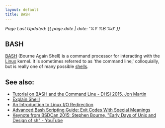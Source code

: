 ```yaml
---
layout: default
title: BASH
---
```

_Page Last Updated: {{ page.date | date: '%Y %B %d' }}_
<br>

## BASH

[BASH](https://en.wikipedia.org/wiki/Bash_%28Unix_shell%29) (Bourne Again Shell) is a command processor for interacting with the [Linux](/docs/Linux) kernel. It is sometimes referred to as 'the command line,' colloquially, but is really one of many possible [shells](https://en.wikipedia.org/wiki/List_of_command-line_interpreters).

See also:
---------

-   [Tutorial on BASH and the Command Line - DHSI 2015, Jon Martin](http://prezi.com/a_u9g2oqraan/)
-   [Explain Shell!](http://explainshell.com)
-   [An Introduction to Linux I/O Redirection](https://www.digitalocean.com/community/tutorials/an-introduction-to-linux-i-o-redirection)
-   [Advanced Bash Scripting Guide: Exit Codes With Special Meanings](http://www.tldp.org/LDP/abs/html/exitcodes.html)
-   [Keynote from BSDCan 2015: Stephen Bourne, "Early Days of Unix and Design of sh" - YouTube](https://www.youtube.com/watch?v=2kEJoWfobpA)
